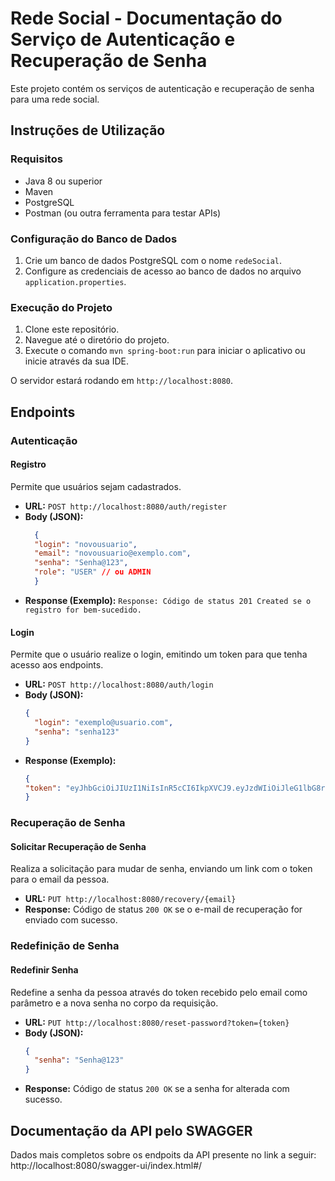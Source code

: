 # Rede Social - Documentação do Serviço de Autenticação e Recuperação de Senha

Este projeto contém os serviços de autenticação e recuperação de senha para uma rede social.

## Instruções de Utilização

### Requisitos

- Java 8 ou superior
- Maven
- PostgreSQL
- Postman (ou outra ferramenta para testar APIs)

### Configuração do Banco de Dados

1. Crie um banco de dados PostgreSQL com o nome `redeSocial`.
2. Configure as credenciais de acesso ao banco de dados no arquivo `application.properties`.

### Execução do Projeto

1. Clone este repositório.
2. Navegue até o diretório do projeto.
3. Execute o comando `mvn spring-boot:run` para iniciar o aplicativo ou inicie através da sua IDE.

O servidor estará rodando em `http://localhost:8080`.

## Endpoints

### Autenticação

#### Registro

Permite que usuários sejam cadastrados.

- **URL:** `POST http://localhost:8080/auth/register`
- **Body (JSON):**
  ```json
    {
    "login": "novousuario",
    "email": "novousuario@exemplo.com",
    "senha": "Senha@123",
    "role": "USER" // ou ADMIN
    }
  
- **Response (Exemplo):**
    `Response: Código de status 201 Created se o registro for bem-sucedido.`

#### Login

Permite que o usuário realize o login, emitindo um token para que tenha acesso aos endpoints.

- **URL:** `POST http://localhost:8080/auth/login`
- **Body (JSON):**
  ```json
  {
    "login": "exemplo@usuario.com",
    "senha": "senha123"
  }
  
- **Response (Exemplo):**
    ```json
    {
    "token": "eyJhbGciOiJIUzI1NiIsInR5cCI6IkpXVCJ9.eyJzdWIiOiJleG1lbG8rdXN1YXJpb0Bjb21wYW55LmNvbSIsImlhdCI6MTYzMzUxMzQyMiwiZXhwIjoxNjMzNTEzNTQyfQ.55oP6okzdzvFj4xV7LsIw1U6VQ-zMBv1YyXYtJkxJ2A"
    }
    ```

### Recuperação de Senha

#### Solicitar Recuperação de Senha

Realiza a solicitação para mudar de senha, enviando um link com o token para o email da pessoa.

- **URL:** `PUT http://localhost:8080/recovery/{email}`
- **Response:** Código de status `200 OK` se o e-mail de recuperação for enviado com sucesso.

### Redefinição de Senha

#### Redefinir Senha

Redefine a senha da pessoa através do token recebido pelo email como parâmetro e a nova senha no corpo da requisição.

- **URL:** `PUT http://localhost:8080/reset-password?token={token}`
- **Body (JSON):**
  ```json
  {
    "senha": "Senha@123"
  }
- **Response:** Código de status `200 OK` se a senha for alterada com sucesso.



## Documentação da API pelo SWAGGER

Dados mais completos sobre os endpoits da API presente no link a seguir:
http://localhost:8080/swagger-ui/index.html#/
